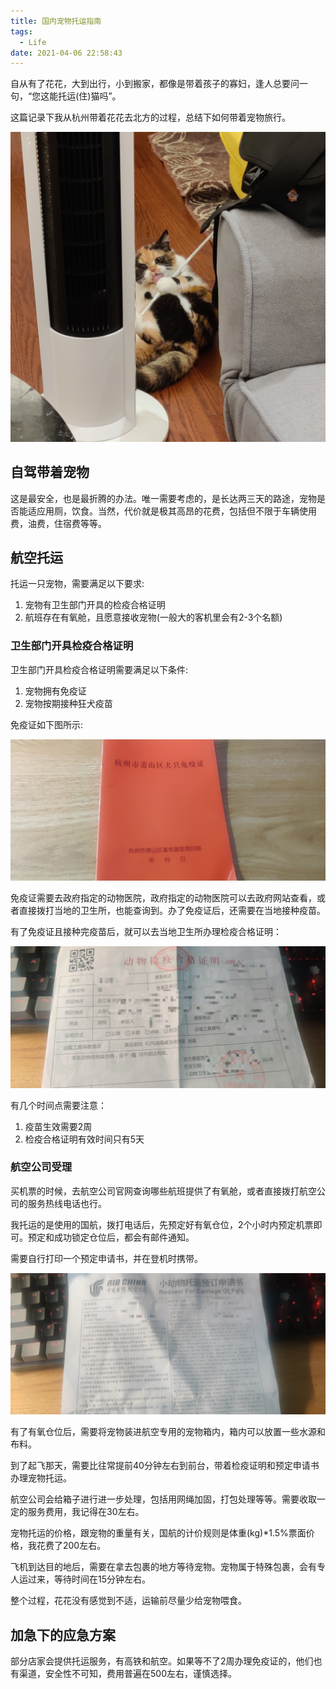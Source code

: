 ```yaml
---
title: 国内宠物托运指南
tags:
  - Life
date: 2021-04-06 22:58:43
---
```



自从有了花花，大到出行，小到搬家，都像是带着孩子的寡妇，逢人总要问一句，“您这能托运(住)猫吗”。

这篇记录下我从杭州带着花花去北方的过程，总结下如何带着宠物旅行。

![花花](images/cat.png)

## 自驾带着宠物

这是最安全，也是最折腾的办法。唯一需要考虑的，是长达两三天的路途，宠物是否能适应用厕，饮食。当然，代价就是极其高昂的花费，包括但不限于车辆使用费，油费，住宿费等等。

## 航空托运

托运一只宠物，需要满足以下要求:
1. 宠物有卫生部门开具的检疫合格证明
2. 航班存在有氧舱，且愿意接收宠物(一般大的客机里会有2-3个名额)

### 卫生部门开具检疫合格证明

卫生部门开具检疫合格证明需要满足以下条件:

1. 宠物拥有免疫证
2. 宠物按期接种狂犬疫苗

免疫证如下图所示:

![免疫证](images/immune.jpg)

免疫证需要去政府指定的动物医院，政府指定的动物医院可以去政府网站查看，或者直接拨打当地的卫生所，也能查询到。办了免疫证后，还需要在当地接种疫苗。

有了免疫证且接种完疫苗后，就可以去当地卫生所办理检疫合格证明：

![检疫合格证明](images/huahua-ok.jpg)


有几个时间点需要注意：
1. 疫苗生效需要2周
2. 检疫合格证明有效时间只有5天

### 航空公司受理

买机票的时候，去航空公司官网查询哪些航班提供了有氧舱，或者直接拨打航空公司的服务热线电话也行。

我托运的是使用的国航，拨打电话后，先预定好有氧仓位，2个小时内预定机票即可。预定和成功锁定仓位后，都会有邮件通知。

需要自行打印一个预定申请书，并在登机时携带。

![预定申请书](images/application.jpg)

有了有氧仓位后，需要将宠物装进航空专用的宠物箱内，箱内可以放置一些水源和布料。

到了起飞那天，需要比往常提前40分钟左右到前台，带着检疫证明和预定申请书办理宠物托运。

航空公司会给箱子进行进一步处理，包括用网绳加固，打包处理等等。需要收取一定的服务费用，我记得在30左右。

宠物托运的价格，跟宠物的重量有关，国航的计价规则是体重(kg)*1.5%票面价格，我花费了200左右。

飞机到达目的地后，需要在拿去包裹的地方等待宠物。宠物属于特殊包裹，会有专人运过来，等待时间在15分钟左右。

整个过程，花花没有感觉到不适，运输前尽量少给宠物喂食。

## 加急下的应急方案

部分店家会提供托运服务，有高铁和航空。如果等不了2周办理免疫证的，他们也有渠道，安全性不可知，费用普遍在500左右，谨慎选择。